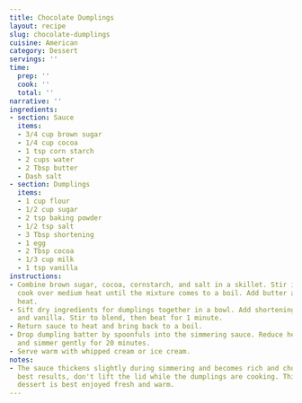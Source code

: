 ```yaml
---
title: Chocolate Dumplings
layout: recipe
slug: chocolate-dumplings
cuisine: American
category: Dessert
servings: ''
time:
  prep: ''
  cook: ''
  total: ''
narrative: ''
ingredients:
- section: Sauce
  items:
  - 3/4 cup brown sugar
  - 1/4 cup cocoa
  - 1 tsp corn starch
  - 2 cups water
  - 2 Tbsp butter
  - Dash salt
- section: Dumplings
  items:
  - 1 cup flour
  - 1/2 cup sugar
  - 2 tsp baking powder
  - 1/2 tsp salt
  - 3 Tbsp shortening
  - 1 egg
  - 2 Tbsp cocoa
  - 1/3 cup milk
  - 1 tsp vanilla
instructions:
- Combine brown sugar, cocoa, cornstarch, and salt in a skillet. Stir in water and
  cook over medium heat until the mixture comes to a boil. Add butter and remove from
  heat.
- Sift dry ingredients for dumplings together in a bowl. Add shortening, egg, milk,
  and vanilla. Stir to blend, then beat for 1 minute.
- Return sauce to heat and bring back to a boil.
- Drop dumpling batter by spoonfuls into the simmering sauce. Reduce heat, cover,
  and simmer gently for 20 minutes.
- Serve warm with whipped cream or ice cream.
notes:
- The sauce thickens slightly during simmering and becomes rich and chocolaty. For
  best results, don't lift the lid while the dumplings are cooking. This old-fashioned
  dessert is best enjoyed fresh and warm.
---
```

